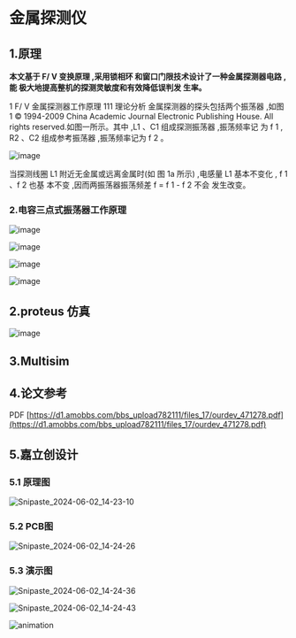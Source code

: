 # 金属探测仪

## 1.原理

**本文基于 F/ V 变换原理 ,采用锁相环 和窗口门限技术设计了一种金属探测器电路 ,能 极大地提高整机的探测灵敏度和有效降低误判发 生率。**

1 F/ V 金属探测器工作原理 111 理论分析 金属探测器的探头包括两个振荡器 ,如图 1 © 1994-2009 China Academic Journal Electronic Publishing House. All rights reserved.如图一所示。其中 ,L1 、C1 组成探测振荡器 ,振荡频率记 为 f 1 , R2 、C2 组成参考振荡器 ,振荡频率记为 f 2 。

![image](https://github.com/Art-Pig/-EDA-/assets/121549293/f59c97a1-2cf6-49b3-8d5f-2a7a9f87438a)


当探测线圈 L1 附近无金属或远离金属时(如 图 1a 所示) ,电感量 L1 基本不变化 , f 1 、f 2 也基 本不变 ,因而两振荡器振荡频差 f = f 1 - f 2 不会 发生改变。



### 2.电容三点式振荡器工作原理

![image](https://github.com/Art-Pig/-EDA-/assets/121549293/c48d0ce5-53f8-48a0-ac3f-0ba0b49ac190)


![image](https://github.com/Art-Pig/-EDA-/assets/121549293/df391b53-bc29-409d-b27e-ba41a2d94662)


![image](https://github.com/Art-Pig/-EDA-/assets/121549293/4b53a787-4c20-4fda-9f53-331a33427e73)


![image](https://github.com/Art-Pig/-EDA-/assets/121549293/2b91078f-b116-400a-ad49-cbf156681d15)


## 2.**proteus 仿真**



![image](https://github.com/Art-Pig/-EDA-/assets/121549293/5742a611-0fc1-462d-b3f5-73bf94a76929)

## 3.Multisim

## 4.论文参考

PDF [https://d1.amobbs.com/bbs_upload782111/files_17/ourdev_471278.pdf](https://d1.amobbs.com/bbs_upload782111/files_17/ourdev_471278.pdf)



## 5.嘉立创设计

### 5.1 原理图

![Snipaste_2024-06-02_14-23-10](https://github.com/Art-Pig/-EDA-/assets/121549293/195a38af-6e32-4bb1-92cf-8fa37b41e975)





### 5.2 PCB图

![Snipaste_2024-06-02_14-24-26](https://github.com/Art-Pig/-EDA-/assets/121549293/efe0fa15-4d73-4024-a4f7-5e27c9b4ac10)




### 5.3 演示图

![Snipaste_2024-06-02_14-24-36](https://github.com/Art-Pig/-EDA-/assets/121549293/a026838d-50e8-4f92-b62a-978b03bc03de)

![Snipaste_2024-06-02_14-24-43](https://github.com/Art-Pig/-EDA-/assets/121549293/7e6fb5d4-acf9-4b91-a81e-fcd92e799641)

![animation](https://github.com/Art-Pig/-EDA-/assets/121549293/ebfd20fc-fc61-4029-aa6b-dfaf0039c9d5)
